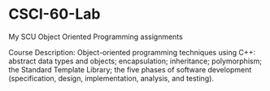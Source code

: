 # CSCI-60-Lab
My SCU Object Oriented Programming assignments

Course Description: Object-oriented programming techniques using C++: abstract data types and objects; encapsulation; inheritance; polymorphism; the Standard Template Library; the five phases of software development (specification, design, implementation, analysis, and testing).
